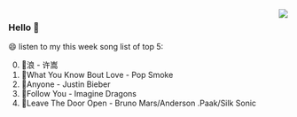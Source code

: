 <img align="right"  src="https://github-readme-stats.vercel.app/api/top-langs/?username=kvnZero" />

### Hello 👋

😄 listen to my this week song list of top 5:

0. 🌈浪 - 许嵩
1. 🌈What You Know Bout Love - Pop Smoke
2. 🌈Anyone - Justin Bieber
3. 🌈Follow You - Imagine Dragons
4. 🌈Leave The Door Open - Bruno Mars/Anderson .Paak/Silk Sonic

